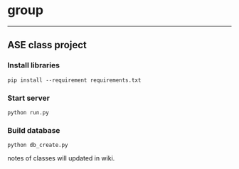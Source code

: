 # group
----
## ASE class project

### Install libraries
```
pip install --requirement requirements.txt
```

### Start server
```
python run.py
```

### Build database
```
python db_create.py
```
notes of classes will updated in wiki.
